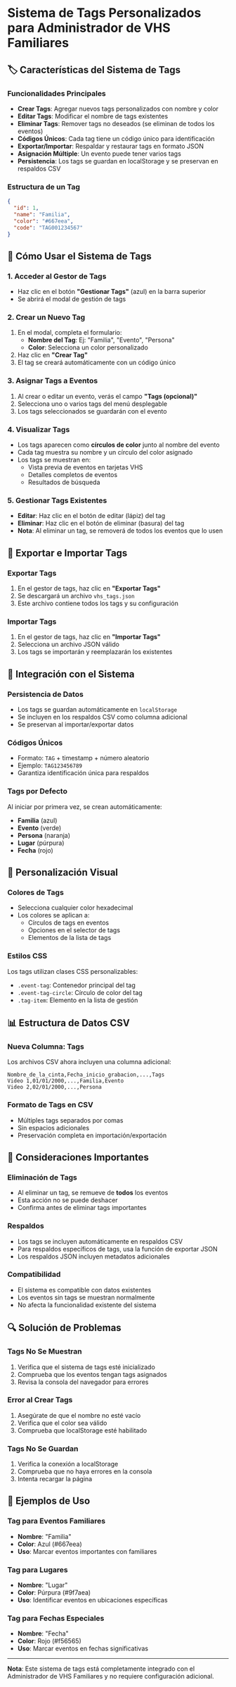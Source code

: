 # Sistema de Tags Personalizados para Administrador de VHS Familiares

## 🏷️ Características del Sistema de Tags

### Funcionalidades Principales
- **Crear Tags**: Agregar nuevos tags personalizados con nombre y color
- **Editar Tags**: Modificar el nombre de tags existentes
- **Eliminar Tags**: Remover tags no deseados (se eliminan de todos los eventos)
- **Códigos Únicos**: Cada tag tiene un código único para identificación
- **Exportar/Importar**: Respaldar y restaurar tags en formato JSON
- **Asignación Múltiple**: Un evento puede tener varios tags
- **Persistencia**: Los tags se guardan en localStorage y se preservan en respaldos CSV

### Estructura de un Tag
```json
{
  "id": 1,
  "name": "Familia",
  "color": "#667eea",
  "code": "TAG001234567"
}
```

## 🚀 Cómo Usar el Sistema de Tags

### 1. Acceder al Gestor de Tags
- Haz clic en el botón **"Gestionar Tags"** (azul) en la barra superior
- Se abrirá el modal de gestión de tags

### 2. Crear un Nuevo Tag
1. En el modal, completa el formulario:
   - **Nombre del Tag**: Ej: "Familia", "Evento", "Persona"
   - **Color**: Selecciona un color personalizado
2. Haz clic en **"Crear Tag"**
3. El tag se creará automáticamente con un código único

### 3. Asignar Tags a Eventos
1. Al crear o editar un evento, verás el campo **"Tags (opcional)"**
2. Selecciona uno o varios tags del menú desplegable
3. Los tags seleccionados se guardarán con el evento

### 4. Visualizar Tags
- Los tags aparecen como **círculos de color** junto al nombre del evento
- Cada tag muestra su nombre y un círculo del color asignado
- Los tags se muestran en:
  - Vista previa de eventos en tarjetas VHS
  - Detalles completos de eventos
  - Resultados de búsqueda

### 5. Gestionar Tags Existentes
- **Editar**: Haz clic en el botón de editar (lápiz) del tag
- **Eliminar**: Haz clic en el botón de eliminar (basura) del tag
- **Nota**: Al eliminar un tag, se removerá de todos los eventos que lo usen

## 📁 Exportar e Importar Tags

### Exportar Tags
1. En el gestor de tags, haz clic en **"Exportar Tags"**
2. Se descargará un archivo `vhs_tags.json`
3. Este archivo contiene todos los tags y su configuración

### Importar Tags
1. En el gestor de tags, haz clic en **"Importar Tags"**
2. Selecciona un archivo JSON válido
3. Los tags se importarán y reemplazarán los existentes

## 🔧 Integración con el Sistema

### Persistencia de Datos
- Los tags se guardan automáticamente en `localStorage`
- Se incluyen en los respaldos CSV como columna adicional
- Se preservan al importar/exportar datos

### Códigos Únicos
- Formato: `TAG` + timestamp + número aleatorio
- Ejemplo: `TAG123456789`
- Garantiza identificación única para respaldos

### Tags por Defecto
Al iniciar por primera vez, se crean automáticamente:
- **Familia** (azul)
- **Evento** (verde)
- **Persona** (naranja)
- **Lugar** (púrpura)
- **Fecha** (rojo)

## 🎨 Personalización Visual

### Colores de Tags
- Selecciona cualquier color hexadecimal
- Los colores se aplican a:
  - Círculos de tags en eventos
  - Opciones en el selector de tags
  - Elementos de la lista de tags

### Estilos CSS
Los tags utilizan clases CSS personalizables:
- `.event-tag`: Contenedor principal del tag
- `.event-tag-circle`: Círculo de color del tag
- `.tag-item`: Elemento en la lista de gestión

## 📊 Estructura de Datos CSV

### Nueva Columna: Tags
Los archivos CSV ahora incluyen una columna adicional:
```csv
Nombre_de_la_cinta,Fecha_inicio_grabacion,...,Tags
Video 1,01/01/2000,...,Familia,Evento
Video 2,02/01/2000,...,Persona
```

### Formato de Tags en CSV
- Múltiples tags separados por comas
- Sin espacios adicionales
- Preservación completa en importación/exportación

## 🚨 Consideraciones Importantes

### Eliminación de Tags
- Al eliminar un tag, se remueve de **todos** los eventos
- Esta acción no se puede deshacer
- Confirma antes de eliminar tags importantes

### Respaldos
- Los tags se incluyen automáticamente en respaldos CSV
- Para respaldos específicos de tags, usa la función de exportar JSON
- Los respaldos JSON incluyen metadatos adicionales

### Compatibilidad
- El sistema es compatible con datos existentes
- Los eventos sin tags se muestran normalmente
- No afecta la funcionalidad existente del sistema

## 🔍 Solución de Problemas

### Tags No Se Muestran
1. Verifica que el sistema de tags esté inicializado
2. Comprueba que los eventos tengan tags asignados
3. Revisa la consola del navegador para errores

### Error al Crear Tags
1. Asegúrate de que el nombre no esté vacío
2. Verifica que el color sea válido
3. Comprueba que localStorage esté habilitado

### Tags No Se Guardan
1. Verifica la conexión a localStorage
2. Comprueba que no haya errores en la consola
3. Intenta recargar la página

## 📝 Ejemplos de Uso

### Tag para Eventos Familiares
- **Nombre**: "Familia"
- **Color**: Azul (#667eea)
- **Uso**: Marcar eventos importantes con familiares

### Tag para Lugares
- **Nombre**: "Lugar"
- **Color**: Púrpura (#9f7aea)
- **Uso**: Identificar eventos en ubicaciones específicas

### Tag para Fechas Especiales
- **Nombre**: "Fecha"
- **Color**: Rojo (#f56565)
- **Uso**: Marcar eventos en fechas significativas

---

**Nota**: Este sistema de tags está completamente integrado con el Administrador de VHS Familiares y no requiere configuración adicional.

